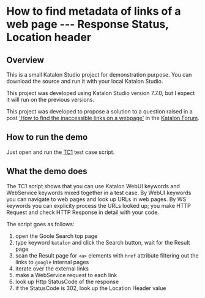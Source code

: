 How to find metadata of links of a web page --- Response Status, Location header
====

## Overview

This is a small Katalon Studio project for demonstration purpose.
You can download the source and run it with your local Katalon Studio.

This project was developed using Katalon Studio version 7.7.0, but
I expect it will run on the previous versions.

This project was developed to propose a solution to a question raised
in a post ['How to find the inaccessible links on a webpage'](https://forum.katalon.com/t/how-to-find-the-inaccessible-links-on-a-webpage/48716) in the
[Katalon Forum](https://forum.katalon.com/).

## How to run the demo

Just open and run the [TC1](./Scripts/TC1/Script1604018300822.groovy) test case script.

## What the demo does

The TC1 script shows that you can use Katalon WebUI keywords and WebService keywords mixed together in a test case. By WebUI keywords you can navigate to web pages and look up URLs in web pages. By WS keywords you can explicity process the URLs looked up; you make HTTP Request and check HTTP Response in detail with your code.

The script goes as follows:

1. open the Goole Search top page
2. type keyword `katalon` and click the Search button, wait for the Result page
3. scan the Result page for `<a>` elements with `href` attribute filtering out the links to `google` internal pages
4. iterate over the external links
  1. make a WebService request to each link
  2. look up Http StatusCode of the response
  3. if the StatusCode is 302, look up the Location Header value
